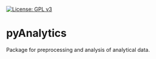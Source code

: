 [![License: GPL v3](https://img.shields.io/badge/License-GPLv3-blue.svg)](https://www.gnu.org/licenses/gpl-3.0)

# pyAnalytics
Package for preprocessing and analysis of analytical data. 

